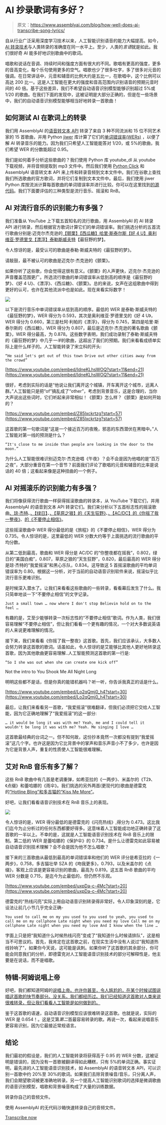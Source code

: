# AI 抄录歌词有多好？

> 原文：<https://www.assemblyai.com/blog/how-well-does-ai-transcribe-song-lyrics/>

自从行业广泛采用深度学习技术以来，人工智能识别语音的能力大幅提高。如今， [AI 转录技术](https://www.assemblyai.com)与人类转录的准确度在同一水平上。至少，人类的*言语*就是如此。我们很好奇 AI 能多好地识别歌曲中的歌词。

唱歌和说话在音调、持续时间和强度方面有很大的不同。歌唱有更高的强度，更多的音高变化，每个乐句使用更多的空气。唱歌也少了很多吐字，多了很多对元音的强调。在日常讲话中，元音和辅音的比例大约是五比一，在歌唱中，这个比例可以高达 200 比一。这是人工智能在更大的强度和音高范围内识别语音的预期元音时间的 40 倍。基于这些差异，我们不希望自动语音识别模型能够识别超过 5%或 1/20 的歌曲。在我们下面的发现中，这被证明是大部分正确的，但是在一些场景中，我们的自动语音识别模型能够相当好地转录一首歌曲！

## 如何测试 AI 在歌词上的转录

我们用 AssemblyAI 的[语音转文本 API](https://www.assemblyai.com) 转录了来自 3 种不同流派和 15 位不同艺术家的 15 首歌曲，并用 Python [jiwer](https://pypi.org/project/jiwer/) 库计算了它们的[单词错误率(WERs)](https://www.assemblyai.com/blog/word-error-rate) ，以便了解 AI 转录音乐的能力。因为我们只希望人工智能能答对 1/20，或 5%的歌曲，我们希望 WER 的分数能超过 0.95。

我们是如何着手分析这些歌曲的？我们使用 Python 库 youtube_dl 从 youtube 下载视频，并将音频提取到 mp3 文件中。然后我们使用 [Python Click](https://www.assemblyai.com/blog/the-definitive-guide-to-python-click/) 和 AssemblyAI 语音转文本 API 来上传和转录音频到文本文件中。我们在谷歌上查找我们所选歌曲的官方歌词，并将它们复制到文本文件中。最后，我们使用 jiwer Python 库按流派计算每首歌曲的单词错误率并进行比较。你可以在这里找到[的源代码](https://github.com/ytang07/wer_calculator)。我们下面要评估的三种类型是流行音乐、摇滚和 RnB。

## AI 对流行音乐的识别能力有多强？

我们准备从 YouTube 上下载五首知名的流行歌曲，用 AssemblyAI 的 AI 转录 API 进行转录，然后根据官方歌词计算它们的单词错误率。我们挑选分析的五首流行歌曲分别是:迈克尔杰克逊的[【颤栗】](https://www.youtube.com/watch?v=Z85lxckrtzg)[【西瓜糖】哈里·斯泰尔斯](https://www.youtube.com/watch?v=7-x3uD5z1bQ)[【好 4 U】奥利维亚·罗德里戈](https://www.youtube.com/watch?v=aeDdS9aIpck)[【漂浮】](https://www.youtube.com/watch?v=OsfAnsMY21M)[泰勒斯威夫特](https://www.youtube.com/watch?v=8Fh-CUufTaA)【最狂野的梦】。

令人惊讶的是，最受认可的歌曲是泰勒·斯威夫特的《最狂野的梦》。

请敲鼓，最不被认可的歌曲是迈克尔·杰克逊的《颤栗》。

如果你听了这些歌，你会觉得这很有意义。《颤栗》的人声更快，迈克尔·杰克逊的声音覆盖范围更广。所选流行歌曲的单词错误率从低到高的顺序是《最狂野的梦》、《好 4 U》、《漂浮》、《西瓜糖》、《颤栗》。总的来说，女声在这组歌曲中得到更好的认可，也许在其他流派中也是如此。现在来看实际数字！​​

![](img/c61fe3de053907db1addf92e2a118cf9.png)

以下是流行音乐中单词错误率从低到高的顺序。最低的 WER 是泰勒·斯威夫特的《最狂野的梦》，WER 得分为 0.593，其次是奥利维亚·罗德里戈的《好 4 U》，WER 得分为 0.660，第三是杜阿·利帕的《漂浮》，得分为 0.745，第四是哈里·斯泰尔斯的《西瓜糖》，WER 得分为 0.807，最后是迈克尔·杰克逊的著名歌曲《颤栗》，WER 得分最高，为 0.878。这些数字表明，我们成功录制了泰勒·斯威夫特的《最狂野的梦》中几乎*一半*的歌曲，这超出了我们的预期。我们来看看成绩单实际上是什么样子的。人工智能转录了宋立科的开头:

```
“He said let's get out of this town Drive out other cities away from the crowd”
```

[https://www.youtube.com/embed/IdneKLhsWOQ?start=11&end=21](https://www.youtube.com/embed/IdneKLhsWOQ?start=11&end=21)

很好，考虑到实际的话是“他说让我们离开这个城镇，开车离开这个城市，远离人群。”人工智能只是把“of”搞乱成了“other”，考虑到背景音乐，这是合理的，当你大声说出这些词时，它们听起来非常相似！《颤栗》怎么样？《颤栗》是如何开始的？

[https://www.youtube.com/embed/Z85lxckrtzg?start=57](https://www.youtube.com/embed/Z85lxckrtzg?start=57)

这首歌的第一句歌词是“这是一个接近百万的夜晚，邪恶的东西潜伏在黑暗中。”人工智能对第一线的预测是什么？

```
“It's close to me inside than people are looking in the door to the moon.” 
```

为什么人工智能很难识别迈克尔·杰克逊唱《午夜》？会不会是因为他唱的是“百万之夜”，大部分重音在第一个音节？前面我们评论了歌唱的元音和辅音的比率是说话的 40 倍；这看起来像是这种扭曲的一个例子。

## AI 对摇滚乐的识别能力有多强？

我们将像获得流行歌曲一样获得摇滚歌曲的转录本，从 YouTube 下载它们，并用 AssemblyAI 的语音到文本 API 转录它们。我们来分析以下五首标志性的摇滚歌曲[、琼·杰特](https://www.youtube.com/watch?v=d9jhDwxt22Y)、[、【绿日】](https://www.youtube.com/watch?v=Ee_uujKuJMI)、[、【草原之狼】的《天生狂野》](https://www.youtube.com/watch?v=igvP806798U)、[、【AC/DC】的《你摇了我一整夜》](https://www.youtube.com/watch?v=Lo2qQmj0_h4)、[的《不要停止相信》](https://www.youtube.com/watch?v=1k8craCGpgs)。

这些摇滚歌曲中 WER 得分最低的是《旅程》的《不要停止相信》，WER 得分为 0.735。令人惊讶的是，这里最低的 WER 分数大约等于上面挑选的流行歌曲的平均分数。

从第二低到最高，歌曲和 WER 得分是 AC/DC 的“你整夜都在摇我”，0.802，绿日的“美国白痴”，0.807，草原之狼的“天生狂野”，0.820，最后最高的 WER 得分是琼·杰特的“我爱摇滚”和黑心乐队，0.834。这导致这 5 首摇滚歌曲的平均单词错误率为 0.80。根据这一分析，对于当前的自动语音识别软件来说，摇滚似乎比流行音乐更难识别。

是时候深入潜水了。让我们来看看这些歌曲的一些转录，看看幕后发生了什么。我只简单地谈一下“不要停止相信”的文字记录。

```
Just a small town … now where I don't stop Believin hold on to the feel …
```

有趣的是，艾至少能够转录一次标志性的“不要停止相信”歌词。作为人类，我们很容易理解“不要停止相信”，但让我们看看一个更有趣的情况，一个对大多数说英语的人来说更难理解的情况。

接下来，我们来看看《你摇了我一整夜》这首歌。首先，我们应该承认，大多数人会努力转录这首歌的歌词。话虽如此，令人惊讶的是艾能够比其他人更好地转录这首歌，因为其他歌曲更容易理解..人工智能预测这首歌的第一行是:

```
“So I she was out when she can create one kick off”
```

Not the intro to You Shook Me All Night Long

明明这些都不是话，但是你真的能错机器吗？听一听，你告诉我真正的话是什么。

[https://www.youtube.com/embed/Lo2qQmj0_h4?start=30](https://www.youtube.com/embed/Lo2qQmj0_h4?start=30)

最后，让我们来看看另一首歌，“我爱摇滚”很难翻译，但我们必须把它交给人工智能，因为它正确地理解了“我爱摇滚”的这一部分:

```
… it would be long it was with me? Yeah, me and I could tell it wouldn't be long it was with me? Yeah. Me singing I love … 
```

这首歌最经典的台词之一。但不知何故，这份抄本竟然一次都没有提到“我爱摇滚”这几个字。也许这是因为它比背景中的掌声和音乐声音小不了多少，也许是因为它是背景人声，重复的性质使人工智能很难理解。

## 艾对 RnB 音乐有多了解？

这些 RnB 歌曲中有几首是老调重弹，如希亚拉的《一两步》、米盖尔的《T2》、《点缀》和蕾哈娜的《雨伞》。我们挑选的另外两首(更现代的)歌曲是德雷克的[“Hotline Bling”和多吉猫的](https://www.youtube.com/watch?v=uxpDa-c-4Mc)[“Kiss Me More”](https://www.youtube.com/watch?v=BhMC23ll2Rk)。

好吧，让我们看看语音识别技术在 RnB 音乐上的表现。

![](img/941944dfdd3465c583b2167a0706264c.png)

令人惊讶的是，WER 得分最低的是德雷克的《闪亮热线》,得分为 0.473。这比我们迄今为止分析过的任何东西都要好得多。这意味着人工智能成功地正确转录了这首歌的一半以上。不幸的是，这就是人工智能语音识别技术在 RnB 音乐上的限制。第二低的 WER 是蕾哈娜的《保护伞》的 0.734。是什么让德雷克如此容易被自动语音识别技术理解？会不会是因为他不怎么唱歌？

接下来的三首歌曲从最低到最高的单词错误率和他们的 WER 评分是希亚拉的《一两步》，0.758，多吉猫壮举 SZA 的《吻我更多》，0.793，以及米盖尔的《点缀》，客观上应该是更容易识别的歌曲，最高为 0.819。这五首 RnB 歌曲的平均 WER 分数是 0.715，是迄今为止最低的，但仍然不乐观。

[https://www.youtube.com/embed/uxpDa-c-4Mc?start=20](https://www.youtube.com/embed/uxpDa-c-4Mc?start=20)

德雷克的“热线闪亮”实际上用自动语音识别转录得非常好。令人印象深刻的是，它设法让前几小节几乎完全正确-

```
You used to call me on my you used to you used to yeah, you used to call me on my cellphone Late night when you need my love Call me on my cellphone Late night when you need my love And I know when the line … 
```

字面上只是把“我知道什么时候热线闪亮”变成了“我知道什么时候请排队”，这是相当不可思议的。首先，我肯定在这首歌之前，在现实生活中没有人说过“我知道热线铃响了”，如果你今天说，这可能是讽刺。如果你听了这首歌的其余部分，你可能会同意我们的分析，即德雷克对人工智能语音识别技术的部分可解释性是，他主要是在说话，而不是唱歌。

## 特辑-阿姆说唱上帝

好吧，我们都知道阿姆的[说唱上帝。也许你甚至，令人尴尬的，在某个时候试图说唱这首歌的快节奏部分。没关系，我们都经历过。我们已经知道这首歌对人类来说很难转录，但让我们看看人工智能是如何做到的。](https://www.youtube.com/watch?v=S7cQ3b0iqLo)

鉴于这首歌的语速，自动语音识别模型应该很难转录这首歌。也就是说，实际的 WER 是 0.654！。这是艾第*第二*首最容易转录的歌。再说一次，看起来说唱音乐更容易识别，因为它最接近常规语言。

## 结论

我们最初的假设是，我们的人工智能转录将获得高于 0.95 的 WER 分数，这被证明是错误的，因为没有一首歌被翻译得如此糟糕，只有 5%的单词正确。事实证明，最先进的人工智能语音识别技术，如 AssemblyAI 的语音转文本 API，可以识别一首歌中约 20%至 30%的歌词。如果我们去除背景噪音/音乐，只分离人声，我们会期望歌词被更准确地转录。另一个提高人工智能识别歌词的选择是微调歌曲的语音识别模型，唱歌和背景噪音构成了大量的训练数据。

转录你自己的音频文件。

使用 AssemblyAI 的无代码沙箱快速转录自己的音频文件。

[Transcribe now](https://www.assemblyai.com/sandbox)